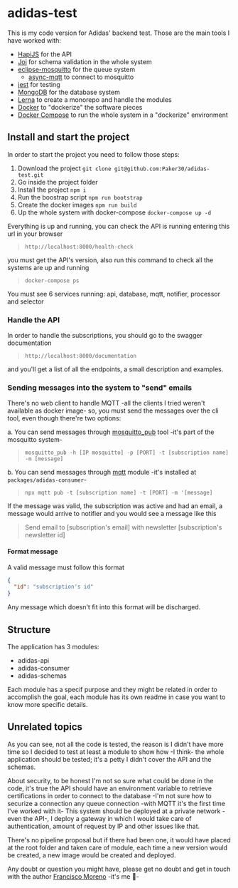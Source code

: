 # adidas-test

This is my code version for Adidas' backend test. Those are the main tools I have worked with:

- [HapiJS](https://hapi.dev/) for the API
- [Joi](https://www.npmjs.com/package/joi) for schema validation in the whole system
- [eclipse-mosquitto](https://hub.docker.com/_/eclipse-mosquitto) for the queue system
  - [async-mqtt](https://www.npmjs.com/package/async-mqtt) to connect to mosquitto
- [jest](https://www.npmjs.com/package/jest) for testing
- [MongoDB](https://hub.docker.com/_/mongo) for the database system
- [Lerna](https://github.com/lerna/lerna) to create a monorepo and handle the modules
- [Docker](https://docs.docker.com/) to "dockerize" the software pieces
- [Docker Compose](https://docs.docker.com/compose/) to run the whole system in a "dockerize" environment

## Install and start the project

In order to start the project you need to follow those steps:

1. Download the project ```git clone git@github.com:Paker30/adidas-test.git```
2. Go inside the project folder
3. Install the project ```npm i```
4. Run the boostrap script ```npm run bootstrap```
5. Create the docker images ```npm run build```
6. Up the whole system with docker-compose ```docker-compose up -d```

Everything is up and running, you can check the API is running entering this url in your browser

> ```http://localhost:8000/health-check```

you must get the API's version, also run this command to check all the systems are up and running

> ```docker-compose ps```

You must see 6 services running: api, database, mqtt, notifier, processor and selector

### Handle the API

In order to handle the subscriptions, you should go to the swagger documentation

> ```http://localhost:8000/documentation```

and you'll get a list of all the endpoints, a small description and examples.

### Sending messages into the system to "send" emails

There's no web client to handle MQTT -all the clients I tried weren't available as docker image- so, you must send the messages over the cli tool, even though there're two options:

a. You can send messages through [mosquitto_pub](https://mosquitto.org/man/mosquitto_pub-1.html) tool -it's part of the mosquitto system-

> ```mosquitto_pub -h [IP mosquitto] -p [PORT] -t [subscription name] -m [message]```

b. You can send messages through [mqtt](https://www.npmjs.com/package/mqtt) module -it's installed at ```packages/adidas-consumer```-

> ```npx mqtt pub -t [subscription name] -t [PORT] -m '[message]```

If the message was valid, the subscription was active and had an email, a message would arrive to notifier and you would see a message like this
> Send email to [subscription's email] with newsletter [subscription's newsletter id]

#### Format message

A valid message must follow this format

```JSON
{
  "id": "subscription's id"
}
```

Any message which doesn't fit into this format will be discharged.

## Structure

The application has 3 modules:

- adidas-api
- adidas-consumer
- adidas-schemas

Each module has a specif purpose and they might be related in order to accomplish the goal, each module has its own readme in case you want to know more specific details.

## Unrelated topics

As you can see, not all the code is tested, the reason is I didn't have more time so I decided to test at least a module to show how -I think- the whole application should be tested; it's a petty I didn't cover the API and the schemas.

About security, to be honest I'm not so sure what could be done in the code, it's true the API should have an environment variable to retrieve certifications in order to connect to the database -I'm not sure how to securize a connection any queue connection -with MQTT it's the first time I've worked with it- This system should be deployed at a private network -even the API-, I deploy a gateway in which I would take care of authentication, amount of request by IP and other issues like that.

There's no pipeline proposal but if there had been one, it would have placed at the root folder and taken care of module, each time a new version would be created, a new image would be created and deployed.

Any doubt or question you might have, please get no doubt and get in touch with the author [Francisco Moreno](morenocfrancisco86@gmail.com) -it's me :rofl:-
